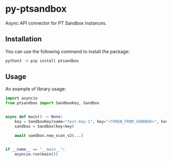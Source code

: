 # py-ptsandbox

Async API connector for PT Sandbox instances.

## Installation

You can use the following command to install the package:

```sh
python3 -m pip install ptsandbox 
```

## Usage

An example of library usage:

```python
import asyncio
from ptsandbox import SandboxKey, Sandbox


async def main() -> None:
    key = SandboxKey(name="test-key-1", key="<TOKEN_FROM_SANDBOX>", host="10.10.10.10")
    sandbox = Sandbox(key=key)

    await sandbox.new_scan_v2(...)


if __name__ == "__main__":
    asyncio.run(main())
```
